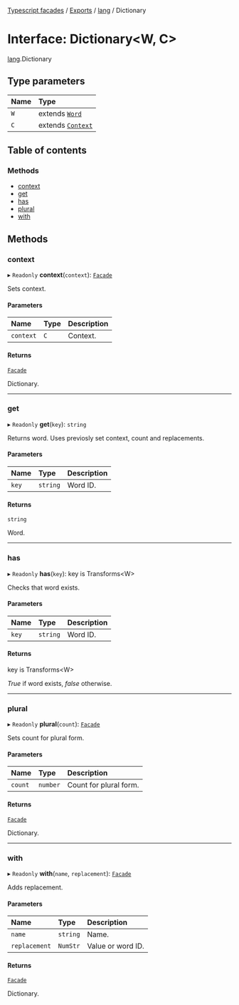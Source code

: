 [Typescript facades](../index.md) / [Exports](../modules.md) / [lang](../modules/lang.md) / Dictionary

# Interface: Dictionary<W, C\>

[lang](../modules/lang.md).Dictionary

## Type parameters

| Name | Type |
| :------ | :------ |
| `W` | extends [`Word`](../modules/lang.md#word) |
| `C` | extends [`Context`](../modules/lang.md#context) |

## Table of contents

### Methods

- [context](lang.Dictionary.md#context)
- [get](lang.Dictionary.md#get)
- [has](lang.Dictionary.md#has)
- [plural](lang.Dictionary.md#plural)
- [with](lang.Dictionary.md#with)

## Methods

### context

▸ `Readonly` **context**(`context`): [`Facade`](../modules/lang.md#facade)

Sets context.

#### Parameters

| Name | Type | Description |
| :------ | :------ | :------ |
| `context` | `C` | Context. |

#### Returns

[`Facade`](../modules/lang.md#facade)

Dictionary.

___

### get

▸ `Readonly` **get**(`key`): `string`

Returns word. Uses previosly set context, count and replacements.

#### Parameters

| Name | Type | Description |
| :------ | :------ | :------ |
| `key` | `string` | Word ID. |

#### Returns

`string`

Word.

___

### has

▸ `Readonly` **has**(`key`): key is Transforms<W\>

Checks that word exists.

#### Parameters

| Name | Type | Description |
| :------ | :------ | :------ |
| `key` | `string` | Word ID. |

#### Returns

key is Transforms<W\>

_True_ if word exists, _false_ otherwise.

___

### plural

▸ `Readonly` **plural**(`count`): [`Facade`](../modules/lang.md#facade)

Sets count for plural form.

#### Parameters

| Name | Type | Description |
| :------ | :------ | :------ |
| `count` | `number` | Count for plural form. |

#### Returns

[`Facade`](../modules/lang.md#facade)

Dictionary.

___

### with

▸ `Readonly` **with**(`name`, `replacement`): [`Facade`](../modules/lang.md#facade)

Adds replacement.

#### Parameters

| Name | Type | Description |
| :------ | :------ | :------ |
| `name` | `string` | Name. |
| `replacement` | `NumStr` | Value or word ID. |

#### Returns

[`Facade`](../modules/lang.md#facade)

Dictionary.
